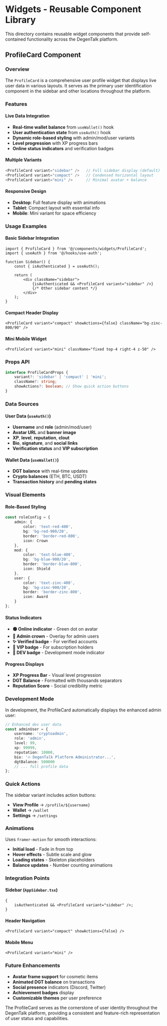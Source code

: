 # Widgets - Reusable Component Library

This directory contains reusable widget components that provide self-contained functionality across the DegenTalk platform.

## ProfileCard Component

### Overview

The `ProfileCard` is a comprehensive user profile widget that displays live user data in various layouts. It serves as the primary user identification component in the sidebar and other locations throughout the platform.

### Features

#### **Live Data Integration**

- **Real-time wallet balance** from `useWallet()` hook
- **User authentication state** from `useAuth()` hook
- **Dynamic role-based styling** with admin/mod/user variants
- **Level progression** with XP progress bars
- **Online status indicators** and verification badges

#### **Multiple Variants**

```typescript
<ProfileCard variant="sidebar" />   // Full sidebar display (default)
<ProfileCard variant="compact" />   // Condensed horizontal layout
<ProfileCard variant="mini" />      // Minimal avatar + balance
```

#### **Responsive Design**

- **Desktop**: Full feature display with animations
- **Tablet**: Compact layout with essential info
- **Mobile**: Mini variant for space efficiency

### Usage Examples

#### Basic Sidebar Integration

```tsx
import { ProfileCard } from '@/components/widgets/ProfileCard';
import { useAuth } from '@/hooks/use-auth';

function Sidebar() {
	const { isAuthenticated } = useAuth();

	return (
		<div className="sidebar">
			{isAuthenticated && <ProfileCard variant="sidebar" />}
			{/* Other sidebar content */}
		</div>
	);
}
```

#### Compact Header Display

```tsx
<ProfileCard variant="compact" showActions={false} className="bg-zinc-800/90" />
```

#### Mini Mobile Widget

```tsx
<ProfileCard variant="mini" className="fixed top-4 right-4 z-50" />
```

### Props API

```typescript
interface ProfileCardProps {
	variant?: 'sidebar' | 'compact' | 'mini';
	className?: string;
	showActions?: boolean; // Show quick action buttons
}
```

### Data Sources

#### User Data (`useAuth()`)

- **Username** and **role** (admin/mod/user)
- **Avatar URL** and **banner image**
- **XP**, **level**, **reputation**, **clout**
- **Bio**, **signature**, and **social links**
- **Verification status** and **VIP subscription**

#### Wallet Data (`useWallet()`)

- **DGT balance** with real-time updates
- **Crypto balances** (ETH, BTC, USDT)
- **Transaction history** and **pending states**

### Visual Elements

#### Role-Based Styling

```typescript
const roleConfig = {
	admin: {
		color: 'text-red-400',
		bg: 'bg-red-900/20',
		border: 'border-red-800',
		icon: Crown
	},
	mod: {
		color: 'text-blue-400',
		bg: 'bg-blue-900/20',
		border: 'border-blue-800',
		icon: Shield
	},
	user: {
		color: 'text-zinc-400',
		bg: 'bg-zinc-900/20',
		border: 'border-zinc-800',
		icon: Award
	}
};
```

#### Status Indicators

- **🟢 Online indicator** - Green dot on avatar
- **👑 Admin crown** - Overlay for admin users
- **✨ Verified badge** - For verified accounts
- **💎 VIP badge** - For subscription holders
- **🔧 DEV badge** - Development mode indicator

#### Progress Displays

- **XP Progress Bar** - Visual level progression
- **DGT Balance** - Formatted with thousands separators
- **Reputation Score** - Social credibility metric

### Development Mode

In development, the ProfileCard automatically displays the enhanced admin user:

```typescript
// Enhanced dev user data
const adminUser = {
	username: 'cryptoadmin',
	role: 'admin',
	level: 99,
	xp: 99999,
	reputation: 10000,
	bio: '🔥 DegenTalk Platform Administrator...',
	dgtBalance: 500000
	// ... full profile data
};
```

### Quick Actions

The sidebar variant includes action buttons:

- **View Profile** → `/profile/${username}`
- **Wallet** → `/wallet`
- **Settings** → `/settings`

### Animations

Uses `framer-motion` for smooth interactions:

- **Initial load** - Fade in from top
- **Hover effects** - Subtle scale and glow
- **Loading states** - Skeleton placeholders
- **Balance updates** - Number counting animations

### Integration Points

#### Sidebar (`AppSidebar.tsx`)

```tsx
{
	isAuthenticated && <ProfileCard variant="sidebar" />;
}
```

#### Header Navigation

```tsx
<ProfileCard variant="compact" showActions={false} />
```

#### Mobile Menu

```tsx
<ProfileCard variant="mini" />
```

### Future Enhancements

- **Avatar frame support** for cosmetic items
- **Animated DGT balance** on transactions
- **Social presence** indicators (Discord, Twitter)
- **Achievement badges** display
- **Customizable themes** per user preference

The ProfileCard serves as the cornerstone of user identity throughout the DegenTalk platform, providing a consistent and feature-rich representation of user status and capabilities.
